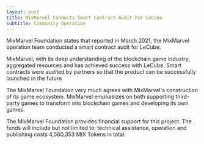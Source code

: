 ```yaml
---
layout: post
title: MixMarvel Conducts Smart Contract Audit For LeCube
subtitle: Community Operation 
---
```


MixMarvel Foundation states that reported in March 2021, the MixMarvel operation team conducted a smart contract audit for LeCube. 

MixMarvel, with its deep understanding of the blockchain game industry, aggregated resources and has achieved success with LeCube. Smart contracts were audited by partners so that the product can be successfully launched in the future

The MixMarvel Foundation very much agrees with MixMarvel's construction of its game ecosystem. MixMarvel emphasizes on both supporting third-party games to transform into blockchain games and developing its own games. 

The MixMarvel Foundation provides financial support for this project. The funds will include but not limited to: technical assistance, operation and publishing costs 4,560,353 MIX Tokens in total. 

